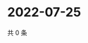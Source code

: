 # 2022-07-25

共 0 条

<!-- BEGIN WEIBO -->
<!-- 最后更新时间 Mon Jul 25 2022 03:13:45 GMT+0800 (China Standard Time) -->

<!-- END WEIBO -->
